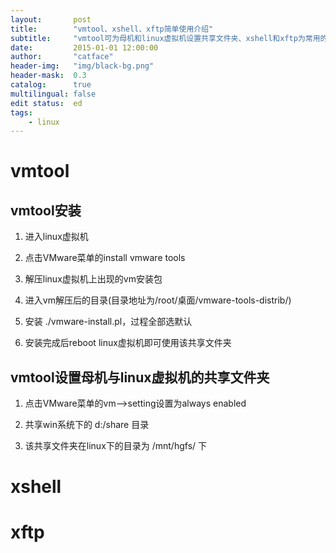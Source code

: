 ```yaml
---
layout:       post
title:        "vmtool、xshell、xftp简单使用介绍"
subtitle:     "vmtool可为母机和linux虚拟机设置共享文件夹、xshell和xftp为常用的维护linux虚拟机的应用软件"
date:         2015-01-01 12:00:00
author:       "catface"
header-img:   "img/black-bg.png"
header-mask:  0.3
catalog:      true
multilingual: false
edit status:  ed
tags:
    - linux
---
```


# vmtool

## vmtool安装

1. 进入linux虚拟机

2. 点击VMware菜单的install vmware tools

3. 解压linux虚拟机上出现的vm安装包

4. 进入vm解压后的目录(目录地址为/root/桌面/vmware-tools-distrib/)

5. 安装 ./vmware-install.pl，过程全部选默认

6. 安装完成后reboot linux虚拟机即可使用该共享文件夹

## vmtool设置母机与linux虚拟机的共享文件夹

1. 点击VMware菜单的vm-->setting设置为always enabled

2. 共享win系统下的 d:/share 目录

3. 该共享文件夹在linux下的目录为 /mnt/hgfs/ 下

# xshell

# xftp

